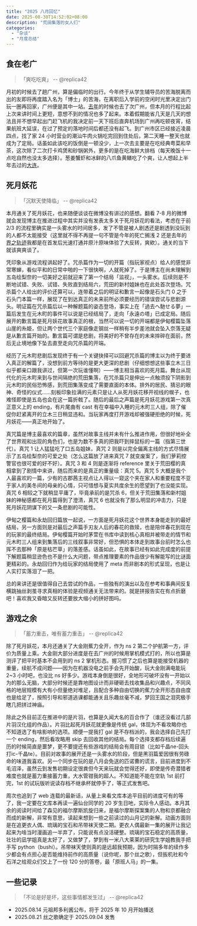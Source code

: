 ```yaml
---
title: "2025 八月回忆"
date: 2025-08-30T14:52:02+08:00
description: "荒田集落的女人们"
categories:
  - "杂谈"
  - "月度总结"
---
```


## 食在老广

> 「爽吃吃爽」 -- @replica42

月初的时候去了趟广州，算是偏临时的出行。今年终于从学生辅导员的苦海脱离而出的友即将再度踏入名为「博士」的苦海，在离职后入学前的空闲时光里决定出门玩一圈再回家，广州便是其中一站。[去年](https://replica-42.github.io/2024/01/2024-january-memories/)的时候也去了次广州，但本月的行程比起上次来讲时间上更短，意想不到的情况也多了起来。本着假期能省几天是几天的想法且并不想早起出门赶飞机的我决定前一天下班后直奔机场到广州再吃顿夜宵，结果航班大延误，在过了预定的落地时间后都还没有起飞。到广州市区已经接近凌晨四点，找了家 24 小时营业的潮汕牛肉火锅吃完回到住处后，第二天睡一整天也就成为了定局。话虽如此该吃的饭倒是一顿没少，上一次去主要是在吃经典粤菜和早茶，这次除了二次打卡鸡煲和砂锅粥外，更多的是在吃海鲜大排档（每天晚饭十一点吃自然也没太多选择）。葱姜蟹虾和冰鲜的八爪鱼黄鳝吃了个爽，让人想起上半年去过的[大连](https://replica-42.github.io/2025/04/2025-april-memories/)。

## 死月妖花

> 「沉默天使降临」 -- @replica42

本月通关了死月妖花，也来随便谈谈在微博没有讲过的感想。翻看 7-8 月的微博就会发现博主在推进过程中其实并没有发表太多关于死月妖花的看法，考虑在于前 2/3 的流程里确实是一头雾水的时间居多，发了不管是被人剧透还是剧透到没玩到的人都不太能接受（这里就不得不再提一句不管是今年的死亡搁浅 2 还是去年的[界之轨迹](https://replica-42.github.io/2024/10/kai-no-kiseki/)我都是在首发后光速打通并原汁原味体验了大反转，爽欸）。通关的当下就该爽爽谈了。

凭印象从游戏流程讲起好了。咒杀篇作为一切的开篇（指玩家视点）给人的感觉非常寒蝉，看似平和的日常中啪的一下很快啊，人就死掉了。于是博主在尚未理解到五岛绘梨奈的一切美好之前就迎来了第一个结局「监视」，一头雾水。后续则是不断地试错、失败、试错、失败直到结局六，荒田的新村姐妹也在此处首次登场。咒杀篇个人给出的评价还算可以，连带着之后的明证和歉言一起像是石头门 0 之于石头门本篇一样，展现了在到达真正的未来前所必须要经历的错误尝试与悲剧源头。明证篇在咒杀篇后以一种解题篇的姿态登场，事实上在「過去へ馳せる夢」一篇后发生在元木町的事件可以说是已经结局了，走向「永遠の塔」已成定局。随后展开的歉言篇是死月妖花故事真正的根，当然可以说一切的开端都是伊甸樱篇坠落山崖的糸姫，但让两个世代三个家庭像走钢丝一样稍有半步差池就会坠入奈落无疑是从歉言篇开始的。歉言篇可谓是悲剧，将美好的不曾存在的未来摔碎在面前，然后无止境地像下坠去直至走向咒杀篇的开端。

经历了元木町悲剧后发现终于有一个关键抉择可以回避咒杀篇的博主以为终于要进入真正的解篇了，没想到前方等待的是更大更深的悲剧（仔细想想这些事立木三日似乎都亲口跟我讲过，但第一次玩谁懂啊）——博主相当喜欢的死月篇。舞台从现代化的元木町来到与世间隔绝的荒田集落，在咒杀篇只是伸出一点触须投下阴影到元木町的民俗恐怖感，到荒田集落变成了需要直面的本体。排外的居民、猜忌的眼神、奇怪的仪式……刻板印象拉满的元素只是让人从死月妖花移开视线的幌子，也难怪即使是五岛也会在这一篇折戟了。随后的最后之声篇是死月妖花游戏第一次真正意义上的 ending，有片尾曲有 cast 有在幸福中入睡的元木町三人组，除了催促你赶紧离开的立木三日稍显违和。当玩家再度打开游戏却被强硬拒绝的时候，死月妖花——真正地开始了。

真咒篇是博主最喜欢的篇章，虽然对故事主线并未有什么推进作用，但很好地补全了世界观和出现的角色们，也是为数不多真的把我吓到摔鼠标的一篇（指第三世代）。真咒 1 让人猛猛吃了口五岛姐妹，真咒 2 则是以完全偏离主线的方式尽情展示了五岛绘梨奈的可爱之处（怎么这篇放了进来真咒 7 就变废案了，我们萝莉控警官也很可爱的好不好）。真咒 3 和 4 则是逐渐将 reference 里关于荒田樱的真相拿到了剧情中来讲，随后而来的是真正的重量级：真咒 5。真咒 5 大概是我个人最喜欢的一篇，少有的古郡茜主视点让人得以一窥这个夹在家人和重要程度不亚于家人的美冬间的母亲的心情，只可惜想与夏实共度余生的愿望到了也没能实现。真咒 6 相较之下就稍显平庸了，毕竟承前的是咒杀 6，但关于荒田集落和新村姐妹的神秘感都在死月篇得到了澄清，真咒 6 也就没有了那么明显的冲击力，只是死月妖花阴谋下的又一条悲剧的可能性。

伊甸之樱篇和永劫回归篇放一起说，一方面是死月妖花这个世界本身能走到的最好结局，另一方面则是对最后之声篇手刃友人后的春花的救赎，也是陪伴春花到现在的玩家的最终结局。伊甸樱篇开始时茅萱在书库中读到核心真相并被带走的情节和元木町三人组来到集落后的三线叙事非常好，但恐惧的本体走到故事台前时怎么也挥不去那种「原是枯芒草」的落差感。话虽如此，在故事已经有如此完成度的前提下解题篇稍显逊色也不是什么大问题，带点推理要素的作品很少有解能写的比谜面更精彩的。永劫回归作为给玩家的结局使用了 meta 而非剧本的形式呈现，也是让人实打实落泪了一把。

总的来讲还是很值得自己去尝试的作品，一些独有的演出以及在参考和事典间反复横跳抽丝剥茧寻求真相的体验是视频通关无法带来的。就是拼报告实在有点折磨吧！喜欢我又昏暗又反转还要放大缩小的拼好图吗。

## 游戏之余

> 「蓄力重击，唯有蓄力重击」 -- @replica42

除了死月妖花，本月还通关了大金刚蕉力全开，作为 ns 2 第二个护航第一方，评价为质量上乘。大金刚大部分进度是在去广州的时候用掌机模式打的，所以也算是测评了把平时基本不会用到的 ns 2 掌机形态。握习惯了之后也算是能接受机器的重量，续航不成问题——因为在机器没电之前手会先开始酸，玩大金刚满电能玩 2~3 小时吧，也没比 ns 好多少。游戏本身倒是很好，全地形可破坏没有一开始以为的那么无脑，大部分时候还是靠地图设计而非硬砸去找收集品和兴趣点，不同风格的地层规模有大有小但量绝对堆足，且配合多种自由切换的蕉力全开形态自由度也是给足了，按照引导和邪道逃课都能通关且乐趣丝毫不减，梦回王国之泪究极手瞎几把拼过神庙。

除此之外目前正在推进中的是片羽，也算是久闻大名的百合作了（谁还没看过几部片羽汉化组的作品）。片羽比起死月妖花就更像是传统 gal，体现为不看攻略你也不知道选了有啥影响的选项。顺便一提我打 gal 是不存档派的，我会选择自己先打一个 ending，然后看攻略用 skip 去回收其他的结局。每个选择支都存档后续遍历的时候简直是噩梦，更不要提还有些游戏的结局会有周目锁（比如千晶ne-回头打ic-千晶te）。目前对故事的展开还是一头雾水的阶段，但是黑羽篇爱因很有劳碌命的味道我喜欢。另一个同步在玩的是八月会免送的匹诺曹的谎言，目前进度到不毛沼泽，虽然云到发售初期设定很粪但今天来玩就会觉得还好，即使是传奇潜猎者难度也就是蓄力重接蓄力重，大水管钳我的超人。不知道能不能在空轨 1st 前打完，1st 的试玩版听说读存档不继承杯就停手了，等正式发售吧。

周次也追到了 web 连载的最新话，从量上来看文库本追平目前的进度可有的等了，我一定要在文库本再读一遍仙台同学的 20 岁生日吔，实际令人感动。本月其余的阅读时间给了森见的福尔摩斯凯旋归来，是福尔摩斯探案集的人物和京都融合而成的新解，非常有意思，读起来想到一些之前读过的山月记的新解。动画方面则是在追更衣人偶、琉璃的宝石和吊带袜天使二期。更衣人偶最新一集的展开让我记起来为啥当时漫画追一半弃了，只能说有点没活硬整。琉璃的宝石稳定的高质量，壮壮的凪学姐真是太好了，又做梦了，梦到有一米八大莱莱的研究生学姐教我手把手写 python（bushi）。吊带袜天使则真的是远超我预期，因为时隔多年的续作多少都会有点担心是否能维持前作的高质量（说你呢，那个丝之歌），但扳机社和今石洋之给观众们交上了一份 120 分的答卷，最「原班人马」的一集。

## 一些记录

> 「不论是好是坏，这些事情都发生过」 -- @replica42

* 2025.08.14 元祖邦多利酱公布，将于 2025 年 10 月开始播送
* 2025.08.21 丝之歌确定于 2025.09.04 发售
